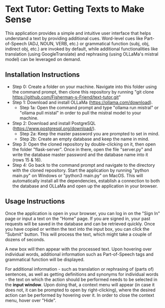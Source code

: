 # Text Tutor: Getting Texts to Make Sense

This application provides a simple and intuitive user interface that helps understand a text by providing additional cues. Word-level cues like Part-of-Speech (ADJ, NOUN, VERB, etc.) or grammatical function (subj, obj, indirect obj, etc.) are invoked by default, while additional functionalities like translation (using GoogleTranslate) and rephrasing (using OLLaMa's mistral model) can be leveraged on demand.

## Installation Instructions

- Step 0: Create a folder on your machine. Navigate into this folder using the command prompt, then clone this repository by running "git clone https://github.com/Fisherman-s-Friend/text-tutor.git"
- Step 1: Download and install OLLaMa (https://ollama.com/download).
  - Step 1a: Open the command prompt and type "ollama run mistral" or "ollama pull mistal" in order to pull the mistral model to your machine.
- Step 2: Download and install PostgreSQL (https://www.postgresql.org/download/).
  - Step 2a: Keep the master password you are prompted to set in mind.
  - Step 2b: Create an empty database and keep the name in mind.
- Step 3: Open the cloned repository by double-clicking on it, then open the folder "flask-server". Once in there, open the file "server.py" and write the database master password and the database name into it (rows 15 & 16).
- Step 4: Go back to the command prompt and navigate to the directory with the cloned repository. Start the application by running "python main.py" on Windows or "python3 main.py" on MacOS. This will automatically install all the dependencies, establish a connection to both the database and OLLaMa and open up the application in your browser.

## Usage Instructions

Once the application is open in your browser, you can log in on the "Sign In" page or input a text on the "Home" page. If you are signed in, your past requests will be saved in the database and can be retrieved quickly. Once you have copied or written the text into the input box, you can click the "Submit" button. This will process the text, which might take a couple of dozens of seconds.

A new box will then appear with the processed text. Upon hovering over individual words, additional information such as Part-of-Speech tags and grammatical function will be displayed.

For additional information - such as translation or rephrasing of (parts of) sentences, as well as getting definitions and synonyms for individual words - the text on which the action should be performed needs to be selected in the **input window**. Upon doing that, a context menu will appear (in case it does not, it can be prompted to open by right-clicking), where the desired action can be performed by hovering over it. In order to close the context menu, hover over "Hide".
